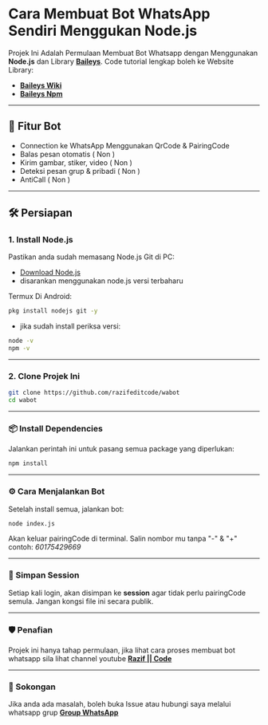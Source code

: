 
# Cara Membuat Bot WhatsApp Sendiri Menggukan Node.js

Projek Ini Adalah Permulaan Membuat Bot Whatsapp dengan Menggunakan **Node.js** dan Library **[Baileys](https://github.com/WhiskeySockets/Baileys)**.
Code tutorial lengkap boleh ke Website Library: 
- **[Baileys Wiki](https://baileys.wiki)**
- **[Baileys Npm](https://www.npmjs.com/package/@whiskeysockets/baileys)**

---

## 🚀 Fitur Bot
- Connection ke WhatsApp Menggunakan QrCode & PairingCode
- Balas pesan otomatis ( Non )
- Kirim gambar, stiker, video ( Non )
- Deteksi pesan grup & pribadi ( Non )
- AntiCall ( Non )

---

## 🛠️ Persiapan

### 1. Install Node.js

Pastikan anda sudah memasang Node.js
 Git di PC:
- [Download Node.js](https://nodejs.org/)
- disarankan menggunakan node.js versi terbaharu
  
 Termux Di Android:
```Bash
pkg install nodejs git -y
```


- jika sudah install periksa versi:
```bash
node -v
npm -v
```

---

### 2. Clone Projek Ini
```bash
git clone https://github.com/razifeditcode/wabot
cd wabot
```

---

### 📦 Install Dependencies

Jalankan perintah ini untuk pasang semua package yang diperlukan:
```bash
npm install
```


---

### ⚙️ Cara Menjalankan Bot

Setelah install semua, jalankan bot:
```bash
node index.js
```

Akan keluar pairingCode di terminal. Salin nombor mu tanpa "-" & "+" contoh:
*60175429669*


---

### 💾 Simpan Session

Setiap kali login, akan disimpan ke **session** agar tidak perlu pairingCode semula. Jangan kongsi file ini secara publik.


---

### 🛡️ Penafian
Projek ini hanya tahap permulaan, jika lihat cara proses membuat bot whatsapp sila lihat channel youtube
**[Razif || Code](https://youtube.com/@razifeditcode)**

---

### 📧 Sokongan

Jika anda ada masalah, boleh buka Issue atau hubungi saya melalui whatsapp grup
**[Group WhatsApp]()**

